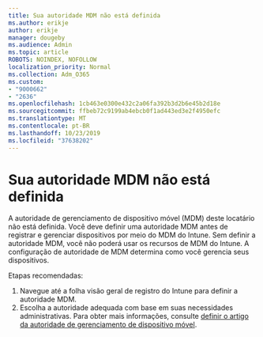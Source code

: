 ```yaml
---
title: Sua autoridade MDM não está definida
ms.author: erikje
author: erikje
manager: dougeby
ms.audience: Admin
ms.topic: article
ROBOTS: NOINDEX, NOFOLLOW
localization_priority: Normal
ms.collection: Adm_O365
ms.custom:
- "9000662"
- "2636"
ms.openlocfilehash: 1cb463e0300e432c2a06fa392b3d2b6e45b2d18e
ms.sourcegitcommit: ffbeb72c9199ab4ebcb0f1ad443ed3e2f4950efc
ms.translationtype: MT
ms.contentlocale: pt-BR
ms.lasthandoff: 10/23/2019
ms.locfileid: "37638202"
---
```

# <a name="your-mdm-authority-is-not-set"></a>Sua autoridade MDM não está definida

A autoridade de gerenciamento de dispositivo móvel (MDM) deste locatário não está definida. Você deve definir uma autoridade MDM antes de registrar e gerenciar dispositivos por meio do MDM do Intune. Sem definir a autoridade MDM, você não poderá usar os recursos de MDM do Intune. A configuração de autoridade de MDM determina como você gerencia seus dispositivos.

Etapas recomendadas:
1. Navegue até a folha visão geral de registro do Intune para definir a autoridade MDM.
2. Escolha a autoridade adequada com base em suas necessidades administrativas. Para obter mais informações, consulte [definir o artigo da autoridade de gerenciamento de dispositivo móvel](https://docs.microsoft.com/intune/mdm-authority-set).